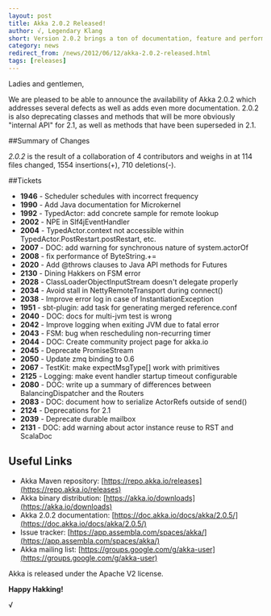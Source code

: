 ```yaml
---
layout: post
title: Akka 2.0.2 Released!
author: √, Legendary Klang
short: Version 2.0.2 brings a ton of documentation, feature and performance improvements. It is binary compatible with 2.0.
category: news
redirect_from: /news/2012/06/12/akka-2.0.2-released.html
tags: [releases]
---
```


Ladies and gentlemen,

We are pleased to be able to announce the availability of Akka 2.0.2 which addresses several defects as well as adds even more documentation.
2.0.2 is also deprecating classes and methods that will be more obviously "internal API" for 2.1, as well as methods that have been superseded in 2.1.

##Summary of Changes

*2.0.2* is the result of a collaboration of 4 contributors and weighs in at 114 files changed, 1554 insertions(+), 710 deletions(-).

##Tickets
 
* **1946** - Scheduler schedules with incorrect frequency
* **1990** - Add Java documentation for Microkernel
* **1992** - TypedActor: add concrete sample for remote lookup
* **2002** - NPE in Slf4jEventHandler
* **2004** - TypedActor.context not accessible within TypedActor.PostRestart.postRestart, etc.
* **2007** - DOC: add warning for synchronous nature of system.actorOf
* **2008** - fix performance of ByteString.+=
* **2020** - Add @throws clauses to Java API methods for Futures
* **2130** - Dining Hakkers on FSM error
* **2028** - ClassLoaderObjectInputStream doesn't delegate properly
* **2034** - Avoid stall in NettyRemoteTransport during connect()
* **2038** - Improve error log in case of InstantiationException
* **1951** - sbt-plugin: add task for generating merged reference.conf
* **2040** - DOC: docs for multi-jvm test is wrong
* **2042** - Improve logging when exiting JVM due to fatal error
* **2043** - FSM: bug when rescheduling non-recurring timer
* **2044** - DOC: Create community project page for akka.io
* **2045** - Deprecate PromiseStream
* **2050** - Update zmq binding to 0.6
* **2067** - TestKit: make expectMsgType[] work with primitives
* **2125** - Logging: make event handler startup timeout configurable
* **2080** - DOC: write up a summary of differences between BalancingDispatcher and the Routers
* **2083** - DOC: document how to serialize ActorRefs outside of send()
* **2124** - Deprecations for 2.1
* **2039** - Deprecate durable mailbox
* **2131** - DOC: add warning about actor instance reuse to RST and ScalaDoc

## Useful Links

* Akka Maven repository: [https://repo.akka.io/releases](https://repo.akka.io/releases)
* Akka binary distribution: [https://akka.io/downloads](https://akka.io/downloads)
* Akka 2.0.2 documentation: [https://doc.akka.io/docs/akka/2.0.5/](https://doc.akka.io/docs/akka/2.0.5/)
* Issue tracker: [https://app.assembla.com/spaces/akka/](https://app.assembla.com/spaces/akka/)
* Akka mailing list: [https://groups.google.com/g/akka-user](https://groups.google.com/g/akka-user)

Akka is released under the Apache V2 license.

**Happy Hakking!**

√
